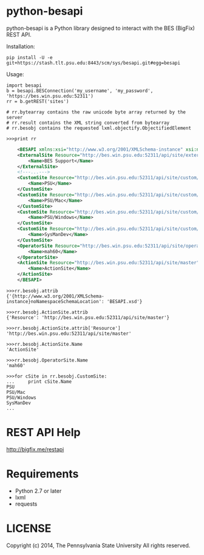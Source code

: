 python-besapi
======

python-besapi is a Python library designed to interact with the BES (BigFix) REST API.

Installation:

    pip install -U -e git+https://stash.tlt.psu.edu:8443/scm/sys/besapi.git#egg=besapi


Usage:
    
    import besapi
    b = besapi.BESConnection('my_username', 'my_password', 'https://bes.win.psu.edu:52311')
    rr = b.getREST('sites')
    
    # rr.bytearray contains the raw unicode byte array returned by the server
    # rr.result contains the XML string converted from bytearray
    # rr.besobj contains the requested lxml.objectify.ObjectifiedElement
    
    >>>print rr
```xml
	<BESAPI xmlns:xsi="http://www.w3.org/2001/XMLSchema-instance" xsi:noNamespaceSchemaLocation="BESAPI.xsd">
	<ExternalSite Resource="http://bes.win.psu.edu:52311/api/site/external/BES%20Support">
		<Name>BES Support</Name>
	</ExternalSite>
	<!---...--->
	<CustomSite Resource="http://bes.win.psu.edu:52311/api/site/custom/PSU">
		<Name>PSU</Name>
	</CustomSite>
	<CustomSite Resource="http://bes.win.psu.edu:52311/api/site/custom/PSU%2fMac">
		<Name>PSU/Mac</Name>
	</CustomSite>
	<CustomSite Resource="http://bes.win.psu.edu:52311/api/site/custom/PSU%2fWindows">
		<Name>PSU/Windows</Name>
	</CustomSite>
	<CustomSite Resource="http://bes.win.psu.edu:52311/api/site/custom/SysManDev">
		<Name>SysManDev</Name>
	</CustomSite>
	<OperatorSite Resource="http://bes.win.psu.edu:52311/api/site/operator/mah60">
		<Name>mah60</Name>
	</OperatorSite>
	<ActionSite Resource="http://bes.win.psu.edu:52311/api/site/master">
		<Name>ActionSite</Name>
	</ActionSite>
	</BESAPI>
```
    >>>rr.besobj.attrib
    {'{http://www.w3.org/2001/XMLSchema-instance}noNamespaceSchemaLocation': 'BESAPI.xsd'}
    
    >>>rr.besobj.ActionSite.attrib
    {'Resource': 'http://bes.win.psu.edu:52311/api/site/master'}
    
    >>>rr.besobj.ActionSite.attrib['Resource']
    'http://bes.win.psu.edu:52311/api/site/master'
    
    >>>rr.besobj.ActionSite.Name
    'ActionSite'
    
    >>>rr.besobj.OperatorSite.Name
    'mah60'
    
    >>>for cSite in rr.besobj.CustomSite:
    ...     print cSite.Name
    PSU
    PSU/Mac
    PSU/Windows
    SysManDev
    ...
    
REST API Help
============
http://bigfix.me/restapi
    

Requirements
============

- Python 2.7 or later
- lxml
- requests


LICENSE
=======
Copyright (c) 2014, The Pennsylvania State University
All rights reserved.